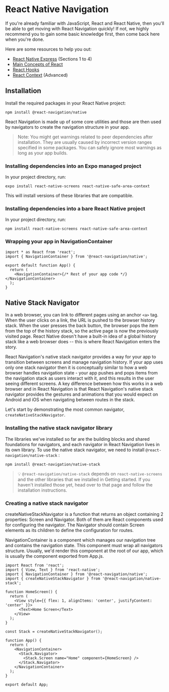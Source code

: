 # React Native Navigation

If you're already familiar with JavaScript, React and React Native, then you'll be able to get moving with React Navigation quickly! If not, we highly recommend you to gain some basic knowledge first, then come back here when you're done.

Here are some resources to help you out:
- [React Native Express](http://reactnativeexpress.com/) (Sections 1 to 4)
- [Main Concepts of React](https://reactjs.org/docs/hello-world.html)
- [React Hooks](https://reactjs.org/docs/hooks-intro.html)
- [React Context](https://reactjs.org/docs/context.html) (Advanced)

## Installation

Install the required packages in your React Native project:

```
npm install @react-navigation/native
```

React Navigation is made up of some core utilities and those are then used by navigators to create the navigation structure in your app.

> Note: You might get warnings related to peer dependencies after installation. They are usually caused by incorrect version ranges specified in some packages. You can safely ignore most warnings as long as your app builds.

### Installing dependencies into an Expo managed project​

In your project directory, run:

```
expo install react-native-screens react-native-safe-area-context
```

This will install versions of these libraries that are compatible.

### Installing dependencies into a bare React Native project​

In your project directory, run:

```
npm install react-native-screens react-native-safe-area-context
```

### Wrapping your app in NavigationContainer​

```
import * as React from 'react';
import { NavigationContainer } from '@react-navigation/native';

export default function App() {
  return (
    <NavigationContainer>{/* Rest of your app code */}</NavigationContainer>
  );
}
```

## Native Stack Navigator

In a web browser, you can link to different pages using an anchor `<a>` tag. When the user clicks on a link, the URL is pushed to the browser history stack. When the user presses the back button, the browser pops the item from the top of the history stack, so the active page is now the previously visited page. React Native doesn't have a built-in idea of a global history stack like a web browser does -- this is where React Navigation enters the story.

React Navigation's native stack navigator provides a way for your app to transition between screens and manage navigation history. If your app uses only one stack navigator then it is conceptually similar to how a web browser handles navigation state - your app pushes and pops items from the navigation stack as users interact with it, and this results in the user seeing different screens. A key difference between how this works in a web browser and in React Navigation is that React Navigation's native stack navigator provides the gestures and animations that you would expect on Android and iOS when navigating between routes in the stack.

Let's start by demonstrating the most common navigator, `createNativeStackNavigator`.

### Installing the native stack navigator library​

The libraries we've installed so far are the building blocks and shared foundations for navigators, and each navigator in React Navigation lives in its own library. To use the native stack navigator, we need to install `@react-navigation/native-stack` :

```
npm install @react-navigation/native-stack
```

> 💡 `@react-navigation/native-stack` depends on `react-native-screens` and the other libraries that we installed in Getting started. If you haven't installed those yet, head over to that page and follow the installation instructions.

### Creating a native stack navigator​

createNativeStackNavigator is a function that returns an object containing 2 properties: Screen and Navigator. Both of them are React components used for configuring the navigator. The Navigator should contain Screen elements as its children to define the configuration for routes.

NavigationContainer is a component which manages our navigation tree and contains the navigation state. This component must wrap all navigators structure. Usually, we'd render this component at the root of our app, which is usually the component exported from App.js.

```
import React from 'react';
import { View, Text } from 'react-native';
import { NavigationContainer } from '@react-navigation/native';
import { createNativeStackNavigator } from '@react-navigation/native-stack';

function HomeScreen() {
  return (
    <View style={{ flex: 1, alignItems: 'center', justifyContent: 'center' }}>
      <Text>Home Screen</Text>
    </View>
  );
}

const Stack = createNativeStackNavigator();

function App() {
  return (
    <NavigationContainer>
      <Stack.Navigator>
        <Stack.Screen name="Home" component={HomeScreen} />
      </Stack.Navigator>
    </NavigationContainer>
  );
}

export default App;
```